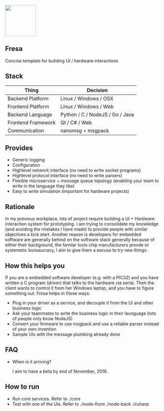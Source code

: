 <img src="https://qph.fs.quoracdn.net/main-qimg-b41d6005b5a333ac09f135e4773a7e7a.webp" width="100">

## Fresa
Concise template for buliding UI / hardware interactions

## Stack
| Thing | Decision |
| --- | --- |
| Backend Platform | Linux / Windows / OSX |
| Frontend Platform | Linux / Windows / Web |
| Backend Language | Python / C / NodeJS / Go / Java |
| Frontend Framework | Qt / C# / Web |
| Communication | nanomsg + msgpack |

## Provides
* Generic logging
* Configuration
* Highlevel network interface (no need to write socket programs)
* Highlevel protocol interface (no need to write parsers)
* Flexible microservice + message queue topology (enabling your team to write in the language they like)
* Easy to write simulation (important for hardware projects)

## Rationale
In my previous workplace, lots of project require building a UI + Hardware interaction system for prototyping. I am trying to consolidate my knowledge (and avoiding the mistakes I have made) to provide people with similar objectives a kick start. Another reason is developers for embedded software are generally behind on the software stack generally because of either their background, the familar tools chip manufacturers provde or systemetic bureaucracy, I aim to give them a excuse to try new things.

## How this helps you
If you are a embedded software developer (e.g. with a PIC32) and you have written a C program (driver) that talks to the hardware via serial. Then the client wants to control it from her Windows laptop, and you have to figure something out. Fresa helps in these ways:
* Plug in your driver as a service, and decouple it from the UI and other business logic
* Ask your teammates to write the business logic in their launguage (lots of people only know NodeJS)
* Convert your firmware to use msgpack and use a reliable parser instead of your own invention
* Sample UIs with the message plumbing already done

## FAQ
* When is it arriving?

    I aim to have a beta by end of November, 2018.

## How to run
* Run core services. Refer to ./core
* Test with one of the UIs. Refer to ./node-front ./node-back ./csharp

